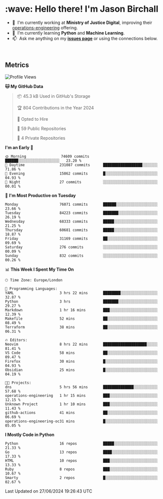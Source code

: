 <h1 align="left" id="jason-title">:wave: Hello there! I'm Jason Birchall</h1>

- :office: &nbsp;I'm currently working at **Ministry of Justice Digital**, improving their [operations-engineering](https://github.com/ministryofjustice/operations-engineering) offering.
- :seedling: &nbsp;I’m currently learning **Python** and **Machine Learning**.
- :mailbox: &nbsp;Ask me anything on my **[issues page]** or using the connections below.


<br>


<h2>Metrics</h2>

<!--START_SECTION:waka-->
![Profile Views](http://img.shields.io/badge/Profile%20Views-0-blue)

**🐱 My GitHub Data** 

> 📦 45.3 kB Used in GitHub's Storage 
 > 
> 🏆 804 Contributions in the Year 2024
 > 
> 💼 Opted to Hire
 > 
> 📜 59 Public Repositories 
 > 
> 🔑 4 Private Repositories 
 > 
**I'm an Early 🐤** 

```text
🌞 Morning                74609 commits       ██████░░░░░░░░░░░░░░░░░░░   23.20 % 
🌆 Daytime                231087 commits      ██████████████████░░░░░░░   71.86 % 
🌃 Evening                15862 commits       █░░░░░░░░░░░░░░░░░░░░░░░░   04.93 % 
🌙 Night                  27 commits          ░░░░░░░░░░░░░░░░░░░░░░░░░   00.01 % 
```
📅 **I'm Most Productive on Tuesday** 

```text
Monday                   76071 commits       ██████░░░░░░░░░░░░░░░░░░░   23.66 % 
Tuesday                  84223 commits       ███████░░░░░░░░░░░░░░░░░░   26.19 % 
Wednesday                68333 commits       █████░░░░░░░░░░░░░░░░░░░░   21.25 % 
Thursday                 60681 commits       █████░░░░░░░░░░░░░░░░░░░░   18.87 % 
Friday                   31169 commits       ██░░░░░░░░░░░░░░░░░░░░░░░   09.69 % 
Saturday                 276 commits         ░░░░░░░░░░░░░░░░░░░░░░░░░   00.09 % 
Sunday                   832 commits         ░░░░░░░░░░░░░░░░░░░░░░░░░   00.26 % 
```


📊 **This Week I Spent My Time On** 

```text
🕑︎ Time Zone: Europe/London

💬 Programming Languages: 
YAML                     3 hrs 22 mins       ████████░░░░░░░░░░░░░░░░░   32.87 % 
Python                   3 hrs               ███████░░░░░░░░░░░░░░░░░░   29.27 % 
Markdown                 1 hr 16 mins        ███░░░░░░░░░░░░░░░░░░░░░░   12.39 % 
Makefile                 52 mins             ██░░░░░░░░░░░░░░░░░░░░░░░   08.49 % 
Terraform                38 mins             ██░░░░░░░░░░░░░░░░░░░░░░░   06.31 % 

🔥 Editors: 
Neovim                   8 hrs 22 mins       ████████████████████░░░░░   81.41 % 
VS Code                  58 mins             ██░░░░░░░░░░░░░░░░░░░░░░░   09.47 % 
Firefox                  30 mins             █░░░░░░░░░░░░░░░░░░░░░░░░   04.93 % 
Obsidian                 25 mins             █░░░░░░░░░░░░░░░░░░░░░░░░   04.19 % 

🐱‍💻 Projects: 
dns                      5 hrs 56 mins       ██████████████░░░░░░░░░░░   57.68 % 
operations-engineering   1 hr 15 mins        ███░░░░░░░░░░░░░░░░░░░░░░   12.15 % 
Unknown Project          1 hr 10 mins        ███░░░░░░░░░░░░░░░░░░░░░░   11.43 % 
github-actions           41 mins             ██░░░░░░░░░░░░░░░░░░░░░░░   06.69 % 
operations-engineering-oc31 mins             █░░░░░░░░░░░░░░░░░░░░░░░░   05.05 % 
```

**I Mostly Code in Python** 

```text
Python                   16 repos            █████░░░░░░░░░░░░░░░░░░░░   21.33 % 
Go                       13 repos            ████░░░░░░░░░░░░░░░░░░░░░   17.33 % 
HTML                     10 repos            ███░░░░░░░░░░░░░░░░░░░░░░   13.33 % 
Ruby                     8 repos             ███░░░░░░░░░░░░░░░░░░░░░░   10.67 % 
Smarty                   2 repos             █░░░░░░░░░░░░░░░░░░░░░░░░   02.67 % 
```




 Last Updated on 27/06/2024 19:26:43 UTC
<!--END_SECTION:waka-->

<!-- links -->

[issues page]: https://github.com/jasonBirchall/jasonBirchall/issues "jasonBirchall/issues"

